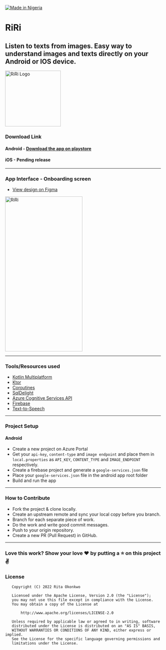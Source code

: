 [![Made in Nigeria](https://img.shields.io/badge/made%20in-nigeria-008751.svg?style=flat-square)](https://github.com/acekyd/made-in-nigeria)

# RiRi

## Listen to texts from images. Easy way to understand images and texts directly on your Android or IOS device.

<img src=https://github.com/Rita-Okonkwo/RiRi/blob/master/screenshots/App%20Icon.png alt="RiRi Logo" width=180 height=180/>

### Download Link

#### Android - [Download the app on playstore]()

#### iOS - Pending release

---
### App Interface - Onboarding screen

- [View design on Figma](https://www.figma.com/community/file/1066654290306044407/Riri-App)

<img src=https://github.com/Rita-Okonkwo/RiRi/blob/master/screenshots/Screenshot%201.png alt="RiRi" width=250 height=500/> 

---
### Tools/Resources used

- [Kotlin Multiplatform](https://kotlinlang.org/lp/mobile/)
- [Ktor](https://ktor.io/)
- [Coroutines](https://kotlinlang.org/docs/coroutines-overview.html)
- [SqlDelight](https://cashapp.github.io/sqldelight/) 
- [Azure Cognitive Services API](https://azure.microsoft.com/en-us/services/cognitive-services/)
- [Firebase](https://firebase.google.com/)
- [Text-to-Speech](https://developer.android.com/reference/android/speech/tts/TextToSpeech)

---
### Project Setup

#### Android

- Create a new project on Azure Portal
- Get your `api-key`, `content-type` and `image endpoint` and place them in `local.properties` as `API_KEY`, `CONTENT_TYPE` and `IMAGE_ENDPOINT` respectively.
- Create a firebase project and generate a `google-services.json` file
- Place your `google-services.json` file in the android app root folder
- Build and run the app

---
### How to Contribute
- Fork the project & clone locally.
- Create an upstream remote and sync your local copy before you branch.
- Branch for each separate piece of work.
- Do the work and write good commit messages.
- Push to your origin repository.
- Create a new PR (Pull Request) in GitHub.

---
### Love this work? Show your love :heart: by putting a :star: on this project :v:

### License
```
   Copyright (C) 2022 Rita Okonkwo

   Licensed under the Apache License, Version 2.0 (the "License");
   you may not use this file except in compliance with the License.
   You may obtain a copy of the License at

       http://www.apache.org/licenses/LICENSE-2.0

   Unless required by applicable law or agreed to in writing, software
   distributed under the License is distributed on an "AS IS" BASIS,
   WITHOUT WARRANTIES OR CONDITIONS OF ANY KIND, either express or implied.
   See the License for the specific language governing permissions and
   limitations under the License.
